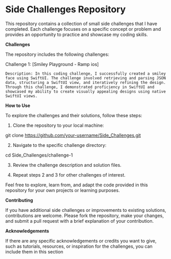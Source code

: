 # Side Challenges Repository 

This repository contains a collection of small side challenges that I have completed. Each challenge focuses on a specific concept or problem and provides an opportunity to practice and showcase my coding skills.

**Challenges**

The repository includes the following challenges:

Challenge 1: [Smiley Playground - Ramp ios]

    Description: In this coding challenge, I successfully created a smiley face using SwiftUI. The challenge involved retrieving and parsing JSON data, structuring a SwiftUI view, and iteratively refining the design. Through this challenge, I demonstrated proficiency in SwiftUI and showcased my ability to create visually appealing designs using native SwiftUI views.


**How to Use**

To explore the challenges and their solutions, follow these steps:

1. Clone the repository to your local machine:

git clone https://github.com/your-username/Side_Challenges.git

2. Navigate to the specific challenge directory:

cd Side_Challenges/challenge-1

3. Review the challenge description and solution files.

4. Repeat steps 2 and 3 for other challenges of interest.

Feel free to explore, learn from, and adapt the code provided in this repository for your own projects or learning purposes.

**Contributing**

If you have additional side challenges or improvements to existing solutions, contributions are welcome. Please fork the repository, make your changes, and submit a pull request with a brief explanation of your contribution.

**Acknowledgements**

If there are any specific acknowledgements or credits you want to give, such as tutorials, resources, or inspiration for the challenges, you can include them in this section
